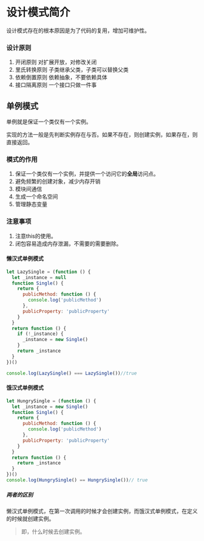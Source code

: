 # 设计模式简介
设计模式存在的根本原因是为了代码的复用，增加可维护性。

### 设计原则
1. 开闭原则 
    对扩展开放，对修改关闭
2. 里氏转换原则
    子类继承父类，子类可以替换父类
3. 依赖倒置原则
    依赖抽象，不要依赖具体
4. 接口隔离原则
    一个接口只做一件事


## 单例模式
单例就是保证一个类仅有一个实例。

实现的方法一般是先判断实例存在与否。如果不存在，则创建实例，如果存在，则直接返回。

### 模式的作用
1. 保证一个类仅有一个实例，并提供一个访问它的**全局**访问点。
2. 避免频繁的创建对象，减少内存开销
3. 模块间通信
4. 生成一个命名空间
5. 管理静态变量

### 注意事项
1. 注意this的使用。
2. 闭包容易造成内存泄漏，不需要的需要删除。


#### 懒汉式单例模式
```js
let LazySingle = (function () {
  let _instance = null
  function Single() {
    return {
      publicMethod: function () {
        console.log('publicMethod')
      },
      publicProperty: 'publicProperty'
    }
  }
  return function () {
    if (!_instance) {
      _instance = new Single()
    }
    return _instance
  }
})()

console.log(LazySingle() === LazySingle())//true
```
#### 饿汉式单例模式
```js
let HungrySingle = (function () {
  let _instance = new Single()
  function Single() {
    return {
      publicMethod: function () {
        console.log('publicMethod')
      },
      publicProperty: 'publicProperty'
    }
  }
  return function () {
    return _instance
  }
})()
console.log(HungrySingle() == HungrySingle())// true
```

##### 两者的区别
懒汉式单例模式，在第一次调用的时候才会创建实例，而饿汉式单例模式，在定义的时候就创建实例。

> 即，什么时候去创建实例。
